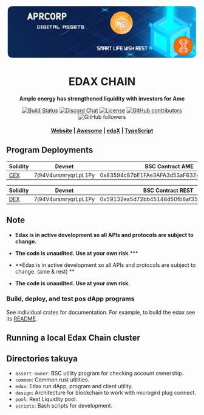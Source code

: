 <div align="center">
   
  <img src="https://github.com/energytrutol/rest-liquidity/blob/main/aprcorp-ame-rest.png"/>
 
  <h1>EDAX CHAIN</h1>

  <p>
    <strong>Ample energy has strengthened liquidity with investors for Ame </strong>
  </p>

  <p>
    <a href="https://app.travis-ci.com/energytrutol/ame-liquidity"><img alt="Build Status" src="https://app.travis-ci.com/energytrutol/ame-liquidity.svg?branch=main" /></a>
    <a href="https://discord.com/channels/890451181862797324"><img alt="Discord Chat" src="https://img.shields.io/discord/890451181862797324?color=blueviolet" /></a>
    <a href="https://opensource.org/licenses/Apache-2.0"><img alt="License" src="https://img.shields.io/github/license/energytrutol/ame-liquidity?color=blue" /></a>
    <a href="https://img.shields.io/github/contributors/energytrutol/ame-liquidity" /><img alt="GitHub contributors" src="https://img.shields.io/github/contributors/energytrutol/ame-liquidity?color=yellow"></a>
    <img alt="GitHub followers" src="https://img.shields.io/github/followers/energytrutol?color=blue&logoColor=green&style=social">
  </p>

  <h4>
    <a href="https://amev.io/">Website</a>
    <span> | </span>
    <a href="https://github.com/energytrutol/aws-ame">Awesome</a>
    <span> | </span>
    <a href="https://edexchain.com/#/">edaX</a>
    <span> | </span>
    <a href="https://github.com/energytrutol/ame-ts">TypeScript</a>
  </h4>
</div>

## Program Deployments

| Solidity | Devnet | BSC Contract AME |
| --------|--------|------------- |
| [CEX](/edax)     | 7j94V4ursmryqrLpL1Py | 0x83594c87bE1FAe3AFA3d53aF6324F8764Fbfb5d4 |

| Solidity | Devnet | BSC Contract REST |
| --------|--------|------------- |
| [DEX](/edax)     | 7j94V4ursmryqrLpL1Py | 0x59132ea5d72bb45146d50fb6af358357fdb5a267 |

## Note

* **Edax is in active development so all APIs and protocols are subject to change.**
* **The code is unaudited. Use at your own risk.*****

* **Edax is in active development so all APIs and protocols are subject to change. (ame & rest) **
* **The code is unaudited. Use at your own risk.**

### Build, deploy, and test pos dApp programs

See individual crates for documentation. For example, to build the edax see its [README](https://github.com/energytrutol/edax-dex/3v/masterplan/dex).

## Running a local Edax Chain cluster


## Directories takuya 

* `assert-owner`: BSC utility program for checking account ownership.
* `common`: Common rust utilities.
* `edax`: Edax run dApp, program and client utility.
* `design`: Architecture for blockchain to work with microgird plug connect.
* `pool`: Rest Liquidity pool.
* `scripts`: Bash scripts for development.
